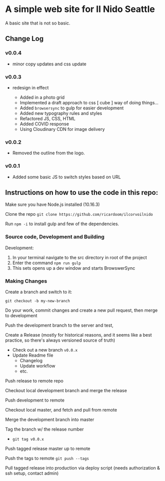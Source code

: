 # A simple web site for Il Nido Seattle

A basic site that is not so basic.

## Change Log

### v0.0.4

* minor copy updates and css update

### v0.0.3

* redesign in effect

  * Added in a photo grid
  * Implemented a draft approach to css [ cube ] way of doing things...
  * Added `browsersync` to gulp for easier development
  * Added new typography rules and styles
  * Refactored JS, CSS, HTML
  * Added COVID response
  * Using Cloudinary CDN for image delivery

### v0.0.2

* Removed the outline from the logo.

### v0.0.1

* Added some basic JS to switch styles based on URL

## Instructions on how to use the code in this repo:

Make sure you have Node.js installed (10.16.3)

Clone the repo `git clone https://github.com/ricardoom/ilcorvoilnido`

Run `npm -i` to install gulp and few of the dependencies.

### Source code, Development and Building

Development:

1. In your terminal navigate to the src directory in root of the project
2. Enter the command `npm run gulp`
3. This sets opens up a dev window and starts BrowswerSync

### Making Changes

Create a branch and switch to it:

`git checkout -b my-new-branch`

Do your work, commit changes and create a new pull request, then merge to development

Push the development branch to the server and test,

Create a Release (mostly for historical reasons, and it seems like a best practice, so there's always versioned source of truth)

* Check out a new branch `v0.0.x`
* Update Readme file
  * Changelog
  * Update workflow
  * etc.

Push release to remote repo

Checkout local development branch and merge the release

Push development to remote

Checkout local master, and fetch and pull from remote

Merge the development branch into master

Tag the branch w/ the release number

* `git tag v0.0.x`

Push tagged release master up to remote

Push the tags to remote `git push --tags`

Pull tagged release into production via deploy script (needs authorization & ssh setup, contact admin)
